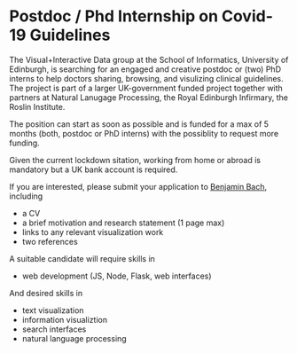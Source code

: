 # Postdoc / Phd Internship on Covid-19 Guidelines

The Visual+Interactive Data group at the School of Informatics, University of Edinburgh, is searching for an engaged and creative postdoc or (two) PhD interns to help doctors sharing, browsing, and visulizing clinical guidelines. The project is part of a larger UK-government funded project together with partners at Natural Lanugage Processing, the Royal Edinburgh Infirmary, the Roslin Institute. 

The position can start as soon as possible and is funded for a max of 5 months (both, postdoc or PhD interns) with the possiblity to request more funding.  

Given the current lockdown sitation, working from home or abroad is mandatory but a UK bank account is required. 

If you are interested, please submit your application to [Benjamin Bach](bbach@inf.ed.ac.uk), including
* a CV
* a brief motivation and research statement (1 page max)
* links to any relevant visualization work
* two references

A suitable candidate will require skills in 
* web development (JS, Node, Flask, web interfaces)

And desired skills in 
* text visualization 
* information visualiztion
* search interfaces
* natural language processing
